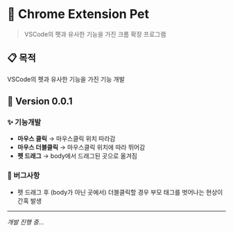 # 🦊 Chrome Extension Pet

> VSCode의 펫과 유사한 기능을 가진 크롬 확장 프로그램

## 📋 목적
VSCode의 펫과 유사한 기능을 가진 기능 개발

## 🚀 Version 0.0.1 

### ✨ 기능개발
- **마우스 클릭** → 마우스클릭 위치 따라감
- **마우스 더블클릭** → 마우스클릭 위치에 따라 뛰어감 
- **펫 드래그** → body에서 드래그된 곳으로 옮겨짐

### 🐛 버그사항
- 펫 드래그 후 (body가 아닌 곳에서) 더블클릭할 경우 부모 태그를 벗어나는 현상이 간혹 발생

---
*개발 진행 중...*